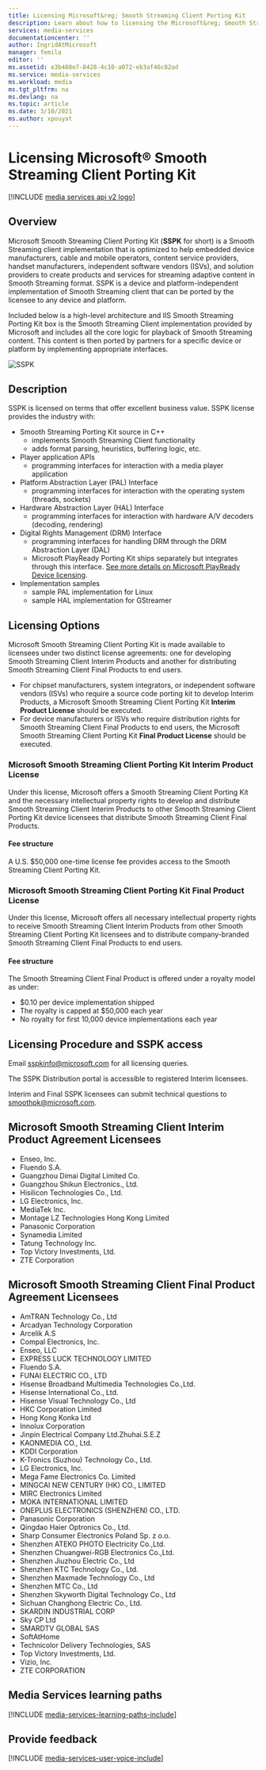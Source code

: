 ```yaml
---
title: Licensing Microsoft&reg; Smooth Streaming Client Porting Kit
description: Learn about how to licensing the Microsoft&reg; Smooth Streaming Client Porting Kit.
services: media-services
documentationcenter: ''
author: IngridAtMicrosoft
manager: femila
editor: ''
ms.assetid: e3b488e7-8428-4c10-a072-eb3af46c82ad
ms.service: media-services
ms.workload: media
ms.tgt_pltfrm: na
ms.devlang: na
ms.topic: article
ms.date: 3/10/2021
ms.author: xpouyat
---
```

# Licensing Microsoft&reg; Smooth Streaming Client Porting Kit

[!INCLUDE [media services api v2 logo](./includes/v2-hr.md)]
 
## Overview
Microsoft Smooth Streaming Client Porting Kit (**SSPK** for short) is a Smooth Streaming client implementation that is optimized to help embedded device manufacturers, cable and mobile operators, content service providers, handset manufacturers, independent software vendors (ISVs), and solution providers to create products and services for streaming adaptive content in Smooth Streaming format. SSPK is a device and platform-independent implementation of Smooth Streaming client that can be ported by the licensee to any device and platform. 

Included below is a high-level architecture and IIS Smooth Streaming Porting Kit box is the Smooth Streaming Client implementation provided by Microsoft and includes all the core logic for playback of Smooth Streaming content. This content is then ported by partners for a specific device or platform by implementing appropriate interfaces. 

![SSPK](./media/media-services-sspk/sspk-arch.png)

## Description
SSPK is licensed on terms that offer excellent business value. SSPK license provides the industry with:

* Smooth Streaming Porting Kit source in C++ 
  * implements Smooth Streaming Client functionality
  * adds format parsing, heuristics, buffering logic, etc.
* Player application APIs 
  * programming interfaces for interaction with a media player application
* Platform Abstraction Layer (PAL) Interface 
  * programming interfaces for interaction with the operating system (threads, sockets)
* Hardware Abstraction Layer (HAL) Interface 
  * programming interfaces for interaction with hardware A/V decoders (decoding, rendering)
* Digital Rights Management (DRM) Interface 
  * programming interfaces for handling DRM through the DRM Abstraction Layer (DAL)
  * Microsoft PlayReady Porting Kit ships separately but integrates through this interface. [See more details on Microsoft PlayReady Device licensing](https://www.microsoft.com/playready/licensing/device_technology.mspx#pddipdl).
* Implementation samples 
  * sample PAL implementation for Linux
  * sample HAL implementation for GStreamer

## Licensing Options
Microsoft Smooth Streaming Client Porting Kit is made available to licensees under two distinct license agreements: one for developing Smooth Streaming Client Interim Products and another for distributing Smooth Streaming Client Final Products to end users.

* For chipset manufacturers, system integrators, or independent software vendors (ISVs) who require a source code porting kit to develop Interim Products, a Microsoft Smooth Streaming Client Porting Kit **Interim Product License** should be executed.
* For device manufacturers or ISVs who require distribution rights for Smooth Streaming Client Final Products to end users, the Microsoft Smooth Streaming Client Porting Kit **Final Product License** should be executed.

### Microsoft Smooth Streaming Client Porting Kit Interim Product License
Under this license, Microsoft offers a Smooth Streaming Client Porting Kit and the necessary intellectual property rights to develop and distribute Smooth Streaming Client Interim Products to other Smooth Streaming Client Porting Kit device licensees that distribute Smooth Streaming Client Final Products.

#### Fee structure
A U.S. $50,000 one-time license fee provides access to the Smooth Streaming Client Porting Kit. 

### Microsoft Smooth Streaming Client Porting Kit Final Product License
Under this license, Microsoft offers all necessary intellectual property rights to receive Smooth Streaming Client Interim Products from other Smooth Streaming Client Porting Kit licensees and to distribute company-branded Smooth Streaming Client Final Products to end users.

#### Fee structure
The Smooth Streaming Client Final Product is offered under a royalty model as under:

* $0.10 per device implementation shipped
* The royalty is capped at $50,000 each year
* No royalty for first 10,000 device implementations each year 

## Licensing Procedure and SSPK access
Email [sspkinfo@microsoft.com](mailto:sspkinfo@microsoft.com) for all licensing queries.

The SSPK Distribution portal is accessible to registered Interim licensees.

Interim and Final SSPK licensees can submit technical questions to [smoothpk@microsoft.com](mailto:smoothpk@microsoft.com).

## Microsoft Smooth Streaming Client Interim Product Agreement Licensees
* Enseo, Inc.
* Fluendo S.A.
* Guangzhou Dimai Digital Limited Co.
* Guangzhou Shikun Electronics., Ltd.
* Hisilicon Technologies Co., Ltd.
* LG Electronics, Inc.
* MediaTek Inc.
* Montage LZ Technologies Hong Kong Limited
* Panasonic Corporation
* Synamedia Limited
* Tatung Technology Inc.
* Top Victory Investments, Ltd.
* ZTE Corporation

## Microsoft Smooth Streaming Client Final Product Agreement Licensees
* AmTRAN Technology Co., Ltd 
* Arcadyan Technology Corporation
* Arcelik A.S
* Compal Electronics, Inc.
* Enseo, LLC
* EXPRESS LUCK TECHNOLOGY LIMITED
* Fluendo S.A.
* FUNAI ELECTRIC CO., LTD
* Hisense Broadband Multimedia Technologies Co.,Ltd.
* Hisense International Co., Ltd.
* Hisense Visual Technology Co., Ltd
* HKC Corporation Limited
* Hong Kong Konka Ltd
* Innolux Corporation
* Jinpin Electrical Company Ltd.Zhuhai.S.E.Z
* KAONMEDIA CO., Ltd.
* KDDI Corporation
* K-Tronics (Suzhou) Technology Co., Ltd.
* LG Electronics, Inc.
* Mega Fame Electronics Co. Limited
* MINGCAI NEW CENTURY (HK) CO., LIMITED
* MIRC Electronics Limited
* MOKA INTERNATIONAL LIMITED
* ONEPLUS ELECTRONICS (SHENZHEN) CO., LTD.
* Panasonic Corporation
* Qingdao Haier Optronics Co., Ltd.
* Sharp Consumer Electronics Poland Sp. z o.o.
* Shenzhen ATEKO PHOTO Electricity Co.,Ltd.
* Shenzhen Chuangwei-RGB Electronics Co.,Ltd.
* Shenzhen Jiuzhou Electric Co., Ltd
* Shenzhen KTC Technology Co., Ltd. 
* Shenzhen Maxmade Technology Co., Ltd
* Shenzhen MTC Co., Ltd
* Shenzhen Skyworth Digital Technology Co., Ltd
* Sichuan Changhong Electric Co., Ltd.
* SKARDIN INDUSTRIAL CORP
* Sky CP Ltd
* SMARDTV GLOBAL SAS
* SoftAtHome
* Technicolor Delivery Technologies, SAS
* Top Victory Investments, Ltd.
* Vizio, Inc.
* ZTE CORPORATION

## Media Services learning paths
[!INCLUDE [media-services-learning-paths-include](../../../includes/media-services-learning-paths-include.md)]

## Provide feedback
[!INCLUDE [media-services-user-voice-include](../../../includes/media-services-user-voice-include.md)]

